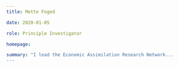 ```yaml
---
title: Mette Foged

date: 2020-01-05

role: Principle Investigator

homepage: 

summary: "I lead the Economic Assimilation Research Network...
---
```

